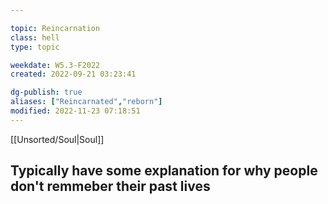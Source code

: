 ---
topic: Reincarnation
class: hell
type: topic

weekdate: W5.3-F2022
created: 2022-09-21 03:23:41

dg-publish: true
aliases: ["Reincarnated","reborn"]
modified: 2022-11-23 07:18:51
---


[[Unsorted/Soul\|Soul]]


## Typically have some explanation for why people don't remmeber their past lives